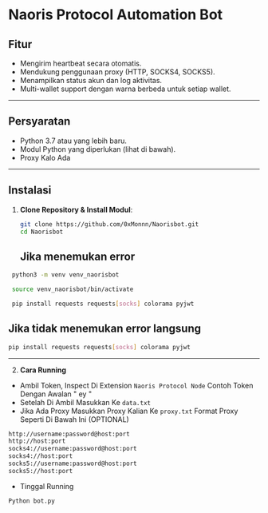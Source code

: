 # Naoris Protocol Automation Bot
## **Fitur**
- Mengirim heartbeat secara otomatis.
- Mendukung penggunaan proxy (HTTP, SOCKS4, SOCKS5).
- Menampilkan status akun dan log aktivitas.
- Multi-wallet support dengan warna berbeda untuk setiap wallet.

---

## **Persyaratan**
- Python 3.7 atau yang lebih baru.
- Modul Python yang diperlukan (lihat di bawah).
- Proxy Kalo Ada

---

## **Instalasi**

1. **Clone Repository & Install Modul**:
   ```bash
   git clone https://github.com/0xMonnn/Naorisbot.git
   cd Naorisbot
   ```
   ## Jika menemukan error
  ```bash
   python3 -m venv venv_naorisbot
   ```
  ```bash
   source venv_naorisbot/bin/activate
   ```
  ```bash
   pip install requests requests[socks] colorama pyjwt
   ```
   ## Jika tidak menemukan error langsung
   ```bash
   pip install requests requests[socks] colorama pyjwt
   ```
---

2. **Cara Running**
- Ambil Token, Inspect Di Extension `Naoris Protocol Node` Contoh Token Dengan Awalan " ey "
- Setelah Di Ambil Masukkan Ke `data.txt` 
- Jika Ada Proxy Masukkan Proxy Kalian Ke `proxy.txt` Format Proxy Seperti Di Bawah Ini (OPTIONAL)
```bash
http://username:password@host:port
http://host:port
socks4://username:password@host:port
socks4://host:port
socks5://username:password@host:port
socks5://host:port
```
- Tinggal Running 
```bash
Python bot.py
```
